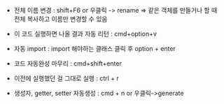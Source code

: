 - 전체 이름 변경 : shift+F6 or 우클릭 -> rename
  => 같은 객체를 만들거나 할 때 전체 복사하고 이름만 변경할 수 있음

-  이 코드 실행하면 나올 결과 자동 리턴 : cmd+option+v

- 자동 import : import 해야하는 클래스 클릭 후 option + enter

- 코드 자동완성 마무리 : cmd+shift+enter

- 이전에 실행했던 걸 그대로 실행 : ctrl + r

- 생성자, getter, setter 자동생성 : cmd + n or 우클릭->generate


